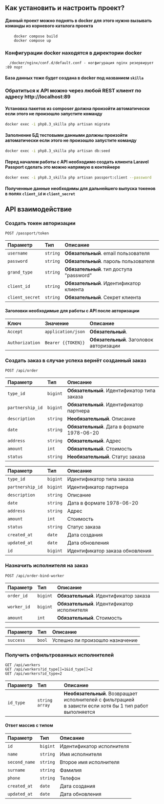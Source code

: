 ## Как установить и настроить проект?

#### Данный проект можно поднять в docker для этого нужно вызывать команды из корневого каталога проекта

```cli
    docker compose build
    docker compose up
```

### Конфигурации docker находятся в директории docker

``` dir
  /docker/nginx/conf.d/default.conf - когфигурация nginx резервирует :89 порт
```

#### База данных тоже будет создана в docker под названием `skilla`

### Обратиться к API можно через любой REST клиент по адресу http://localhost:89

#### Установка пакетов из composer должна произойти автоматически если этого не произошло запустите команду

```bash
docker exec -i php8.3_skilla php artisan migrate
```

#### Заполнение БД тестовыми данными должны произойти автоматически если этого не произошло запустите команду

```bash
docker exec -i php8.3_skilla php artisan db:seed
```

#### Перед началом работы с API необходимо создать клиента Laravel Passport сделать это можно напрямую в контейнере

```bash
docker exec -i php8.3_skilla php artisan passport:client --password
```

#### Полученные данные необходимы для дальнейшего выпуска токенов в полях `client_id` и `client_secret`

## API взаимодействие

### Создать токен авторизации

```http
POST /passport/token
```

| Параметр        | Тип      | Описание                                 |
|:----------------|:---------|:-----------------------------------------|
| `username`      | `string` | **Обязательный**. email пользователя     |
| `password`      | `string` | **Обязательный**. пароль пользователя    |
| `grand_type`    | `string` | **Обязательный**. тип доступа "password" |
| `client_id`     | `string` | **Обязательный**. Идентификатор клиента  |
| `client_secret` | `string` | **Обязательный**. Секрет клиента         |

#### Заголовки необходимые для работы с API после авторизации

| Ключ            | Значение           | Описание                                |
|:----------------|:-------------------|:----------------------------------------|
| `Accept`        | `application/json` | **Обязательный**.                       |
| `Authorization` | `Bearer {{TOKEN}}` | **Обязательный**. Заголовок авторизации |

### Создать заказ в случае успеха вернёт созданный заказ

```http
POST /api/order
```

| Параметр         | Тип      | Описание                                    |
|:-----------------|:---------|:--------------------------------------------|
| `type_id`        | `bigint` | **Обязательный**. Идентификатор типа заказа |
| `partnership_id` | `bigint` | **Обязательный**. Идентификатор партнера    |
| `description`    | `string` | **Необязательный**. Описание                |
| `date`           | `string` | **Обязательный**. Дата в формате 1978-06-20 |
| `address`        | `string` | **Обязательный**. Адрес                     |
| `amount`         | `int`    | **Обязательный**. Стоимость                 |
| `status`         | `string` | **Необязательный**. Статус заказа           |

| Параметр         | Тип      | Описание                        |
|:-----------------|:---------|:--------------------------------|
| `type_id`        | `bigint` | Идентификатор типа заказа       |
| `partnership_id` | `bigint` | Идентификатор партнера          |
| `description`    | `string` | Описание                        |
| `date`           | `string` | Дата в формате 1978-06-20       |
| `address`        | `string` | Адрес                           |
| `amount`         | `int`    | Стоимость                       |
| `status`         | `string` | Статус заказа                   |
| `created_at`     | `date`   | Дата создания                   |
| `updated_at`     | `date`   | Дата обновления                 |
| `id`             | `bigint` | Идентификатор заказа обновления |

### Назначить исполнителя на заказ

```http
POST /api/order-bind-worker
```

| Параметр    | Тип      | Описание                                    |
|:------------|:---------|:--------------------------------------------|
| `order_id`  | `bigint` | **Обязательный**. Идентификатор заказа      |
| `worker_id` | `bigint` | **Обязательный**. Идентификатор исполнителя |
| `amount`    | `int`    | **Обязательный**. Стоимость                 |

| Параметр  | Тип    | Описание                        |
|:----------|:-------|:--------------------------------|
| `success` | `bool` | Успешно ли произошло назначение |

### Получить отфильтрованных исполнителей

```http
GET /api/workers
GET /api/workers?id_type[]=1&id_type[]=2
GET /api/workers?id_type=2
```

| Параметр  | Тип              | Описание                                                                                                       |
|:----------|:-----------------|:---------------------------------------------------------------------------------------------------------------|
| `id_type` | `string` `array` | **Необязательный**. Возвращает исполнителей с фильтрацией </br> в зависти если хотя бы 1 тип работ выполняется |

#### Ответ массив с типом

| Параметр      | Тип      | Описание                  |
|:--------------|:---------|:--------------------------|
| `id`          | `bigint` | Идентификатор исполнителя |
| `name`        | `string` | Имя исполнителя           |
| `second_name` | `string` | Второе имя исполнителя    |
| `surname`     | `string` | Фамилия                   |
| `phone`       | `string` | Телефон                   |
| `created_at`  | `date`   | Дата создания             |
| `updated_at`  | `date`   | Дата обновления           |
